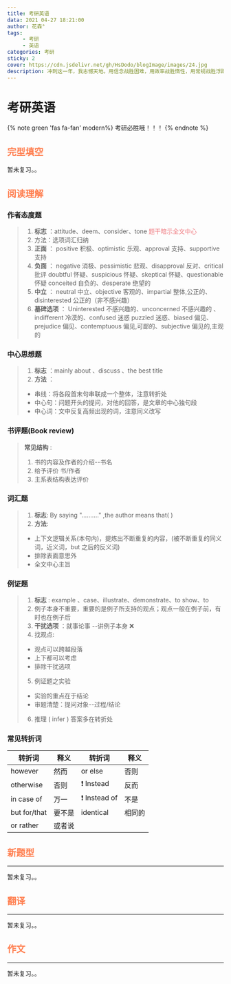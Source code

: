 ```yaml
---
title: 考研英语
data: 2021 04-27 18:21:00
author: 花森°
tags: 
     - 考研
     - 英语
categories: 考研 
sticky: 2
cover: https://cdn.jsdelivr.net/gh/HsDodo/blogImage/images/24.jpg
description: 冲刺这一年，我志憾天地。用信念战胜困难，用效率战胜惰性，用常规战胜浮躁。激情似火，心静如水。全力拼搏每一天，专注高效每一节，聚精会神每一分。付出非常之努力，收获非常之进步。冲刺这一年，决胜这一生;冲刺这一年，幸福八十年;冲刺这一年，全家尽欢颜!
---
```


# 考研英语

{% note green 'fas fa-fan' modern%}
考研必胜哦！！！
{% endnote %}

## <font color='#ff7f50'>完型填空</font>

暂未复习。。

## <font color='#ff7f50'>阅读理解</font>

### <font size="3px">作者态度题</font>

>1. __标志__ ：attitude、deem、consider、tone <font color="#f07c82">题干暗示全文中心 </font>
>2. 方法：选项词汇归纳
>3. __正面__ ：
>  positive 积极、optimistic 乐观、approval 支持、supportive 支持
>4. __负面__ ：
>  negative 消极、pessimistic 悲观、disapproval 反对、critical 批评
>  doubtful 怀疑、suspicious 怀疑、skeptical 怀疑、questionable 怀疑
>  conceited 自负的、desperate 绝望的
>5. __中立__ ：
>   neutral 中立、objective 客观的、impartial 整体,公正的、disinterested 公正的（非不感兴趣）
>6. __墓碑选项__ ：
>   Uninterested 不感兴趣的、unconcerned 不感兴趣的 、indifferent 冷漠的、confused 迷惑
>   puzzled 迷惑、biased 偏见、prejudice 偏见、contemptuous 偏见,可鄙的、subjective 偏见的,主观的


### <font size="3px">中心思想题</font>

>  1. __标志__ ：mainly about  、discuss 、the best title
>  2. __方法__ ：
>    - 串线：将各段首末句串联成一个整体，注意转折处
>    - 中心句：问题开头的提问，对他的回答，是文章的中心独句段
>    - 中心词：文中反复高频出现的词，注意同义改写

### <font size="3px">书评题(Book review)</font>

> __常见结构__ :
> 	1. 书的内容及作者的介绍--书名
> 	2. 给予评价 书/作者
> 	3. 主系表结构表达评价

### <font size="3px">词汇题</font>

>1. __标志__: By saying ".........." ,the author means that(   )
>2. __方法__: 
>   - 上下文逻辑关系(本句内)，提炼出不断重复的内容，(被不断重复的同义词，近义词，but 之后的反义词)
>   - 排除表面意思外
>   - 全文中心主旨

### <font size="3px">例证题</font>

>1. __标志__ : example 、case、illustrate、demonstrate、to show、to
>2. 例子本身不重要，重要的是例子所支持的观点；观点一般在例子前，有时也在例子后
>3. __干扰选项__ ：就事论事 --讲例子本身 ❌
>4. 找观点:
>   - 观点可以跨越段落
>   - 上下都可以考虑
>   - 排除干扰选项
>5. 例证题之实验
>   - 实验的重点在于结论
>   - 审题清楚：提问对象--过程/结论
>6. 推理 ( infer ) 答案多在转折处

###  <font size="3px">常见转折词</font>

| 转折词       | 释义   | 转折词       | 释义   |
| ------------ | ------ | ------------ | ------ |
| however      | 然而   | or else      | 否则   |
| otherwise    | 否则   | ❗ Instead    | 反而   |
| in case of   | 万一   | ❗ Instead of | 不是   |
| but for/that | 要不是 | identical    | 相同的 |
| or rather    | 或者说 |              |        |





## <font color='#ff7f50'>新题型</font>

---

暂未复习。。



## <font color='#ff7f50'>翻译</font>

---

暂未复习。。



## <font color='#ff7f50'>作文</font>

---

暂未复习。。



